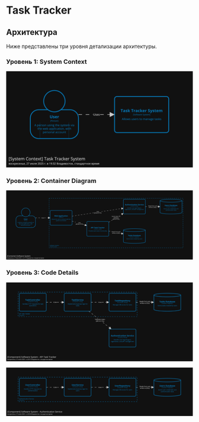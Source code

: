 # Task Tracker

## Архитектура

Ниже представлены три уровня детализации архитектуры.

### Уровень 1: System Context

![System Context](docs/diagrams/structurizr-Diagram1.png)

### Уровень 2: Container Diagram

![System Context](docs/diagrams/structurizr-Diagram2.png)

### Уровень 3: Code Details

![System Context](docs/diagrams/structurizr-Diagram3.png)

![System Context](docs/diagrams/structurizr-Diagram4.png)

